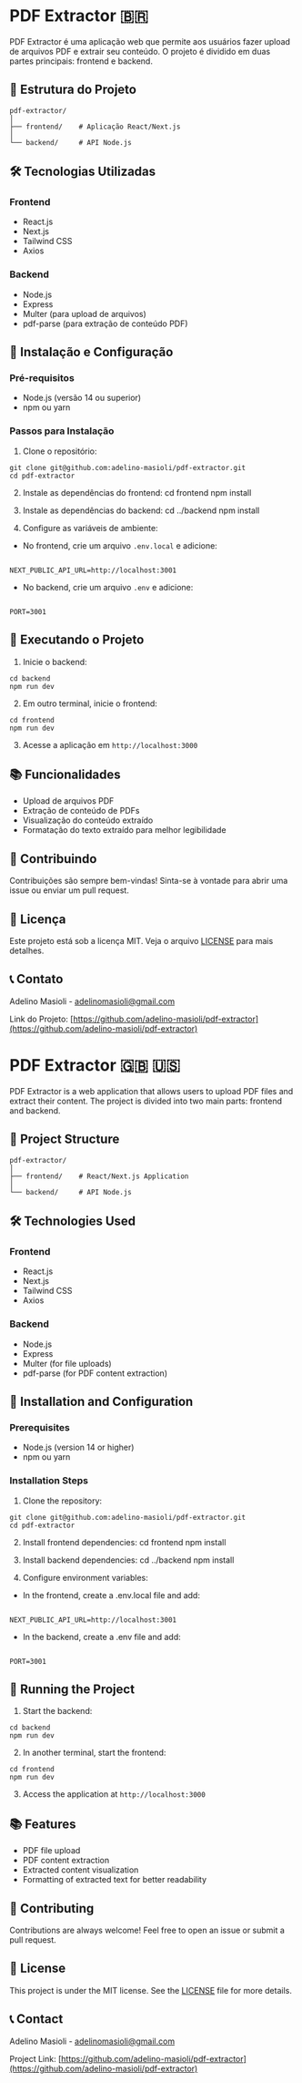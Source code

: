 # PDF Extractor 🇧🇷

PDF Extractor é uma aplicação web que permite aos usuários fazer upload de arquivos PDF e extrair seu conteúdo. O projeto é dividido em duas partes principais: frontend e backend.

## 🚀 Estrutura do Projeto

```plaintext
pdf-extractor/
│
├── frontend/    # Aplicação React/Next.js
│
└── backend/     # API Node.js
```

## 🛠️ Tecnologias Utilizadas

### Frontend

- React.js
- Next.js
- Tailwind CSS
- Axios

### Backend

- Node.js
- Express
- Multer (para upload de arquivos)
- pdf-parse (para extração de conteúdo PDF)

## 🔧 Instalação e Configuração

### Pré-requisitos

- Node.js (versão 14 ou superior)
- npm ou yarn

### Passos para Instalação

1. Clone o repositório:

```
git clone git@github.com:adelino-masioli/pdf-extractor.git
cd pdf-extractor
```

2. Instale as dependências do frontend:
   cd frontend
   npm install

3. Instale as dependências do backend:
   cd ../backend
   npm install

4. Configure as variáveis de ambiente:

- No frontend, crie um arquivo `.env.local` e adicione:

```

NEXT_PUBLIC_API_URL=http://localhost:3001

```

- No backend, crie um arquivo `.env` e adicione:

```

PORT=3001

```

## 🚀 Executando o Projeto

1. Inicie o backend:

```
cd backend
npm run dev
```

2. Em outro terminal, inicie o frontend:

```
cd frontend
npm run dev
```

3. Acesse a aplicação em `http://localhost:3000`

## 📚 Funcionalidades

- Upload de arquivos PDF
- Extração de conteúdo de PDFs
- Visualização do conteúdo extraído
- Formatação do texto extraído para melhor legibilidade

## 🤝 Contribuindo

Contribuições são sempre bem-vindas! Sinta-se à vontade para abrir uma issue ou enviar um pull request.

## 📝 Licença

Este projeto está sob a licença MIT. Veja o arquivo [LICENSE](LICENSE) para mais detalhes.

## 📞 Contato

Adelino Masioli - [adelinomasioli@gmail.com](mailto:adelinomasioli@gmail.com)

Link do Projeto: [https://github.com/adelino-masioli/pdf-extractor](https://github.com/adelino-masioli/pdf-extractor)

##

# PDF Extractor 🇬🇧 🇺🇸

PDF Extractor is a web application that allows users to upload PDF files and extract their content. The project is divided into two main parts: frontend and backend.

## 🚀 Project Structure

```plaintext
pdf-extractor/
│
├── frontend/    # React/Next.js Application
│
└── backend/     # API Node.js
```

## 🛠️ Technologies Used

### Frontend

- React.js
- Next.js
- Tailwind CSS
- Axios

### Backend

- Node.js
- Express
- Multer (for file uploads)
- pdf-parse (for PDF content extraction)

## 🔧 Installation and Configuration

### Prerequisites

- Node.js (version 14 or higher)
- npm ou yarn

### Installation Steps

1. Clone the repository:

```
git clone git@github.com:adelino-masioli/pdf-extractor.git
cd pdf-extractor
```

2. Install frontend dependencies:
   cd frontend
   npm install

3. Install backend dependencies:
   cd ../backend
   npm install

4. Configure environment variables:

- In the frontend, create a .env.local file and add:

```

NEXT_PUBLIC_API_URL=http://localhost:3001

```

- In the backend, create a .env file and add:

```

PORT=3001

```

## 🚀 Running the Project

1. Start the backend:

```
cd backend
npm run dev
```

2. In another terminal, start the frontend:

```
cd frontend
npm run dev
```

3. Access the application at `http://localhost:3000`

## 📚 Features

- PDF file upload
- PDF content extraction
- Extracted content visualization
- Formatting of extracted text for better readability

## 🤝 Contributing

Contributions are always welcome! Feel free to open an issue or submit a pull request.

## 📝 License

This project is under the MIT license. See the [LICENSE](LICENSE) file for more details.

## 📞 Contact

Adelino Masioli - [adelinomasioli@gmail.com](mailto:adelinomasioli@gmail.com)

Project Link: [https://github.com/adelino-masioli/pdf-extractor](https://github.com/adelino-masioli/pdf-extractor)
